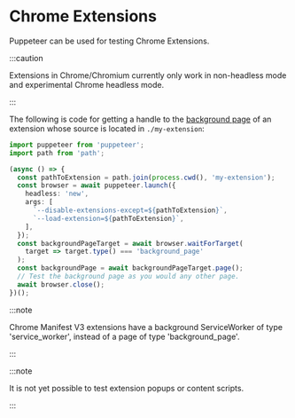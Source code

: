 # Chrome Extensions

Puppeteer can be used for testing Chrome Extensions.

:::caution

Extensions in Chrome/Chromium currently only work in non-headless mode and
experimental Chrome headless mode.

:::

The following is code for getting a handle to the
[background page](https://developer.chrome.com/extensions/background_pages) of
an extension whose source is located in `./my-extension`:

```ts
import puppeteer from 'puppeteer';
import path from 'path';

(async () => {
  const pathToExtension = path.join(process.cwd(), 'my-extension');
  const browser = await puppeteer.launch({
    headless: 'new',
    args: [
      `--disable-extensions-except=${pathToExtension}`,
      `--load-extension=${pathToExtension}`,
    ],
  });
  const backgroundPageTarget = await browser.waitForTarget(
    target => target.type() === 'background_page'
  );
  const backgroundPage = await backgroundPageTarget.page();
  // Test the background page as you would any other page.
  await browser.close();
})();
```

:::note

Chrome Manifest V3 extensions have a background ServiceWorker of type
'service_worker', instead of a page of type 'background_page'.

:::

:::note

It is not yet possible to test extension popups or content scripts.

:::
